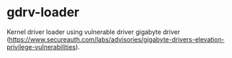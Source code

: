 # gdrv-loader
Kernel driver loader using vulnerable driver gigabyte driver (https://www.secureauth.com/labs/advisories/gigabyte-drivers-elevation-privilege-vulnerabilities).
